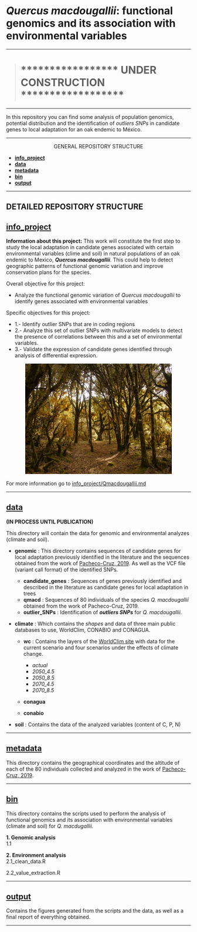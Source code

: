# *Quercus macdougallii*: functional genomics and its association with environmental variables
---
> # ***************** **UNDER CONSTRUCTION** ******************
---

In this repository you can find some analysis of population genomics, potential distribution and the identification of *outliers SNPs* in candidate genes to local adaptation for an oak endemic to México.

---
<center> GENERAL REPOSITORY STRUCTURE </center>

- [**info_project**](/info_project)
- [**data**](/data)
- [**metadata**](/metadata)
- [**bin**](/bin)
- [**output**](/output)


---

##  DETAILED REPOSITORY STRUCTURE 

## [info_project](/info_project)  


**Information about this project:** This work will constitute the first step to study the local adaptation in candidate genes associated with certain environmental variables (clime and soil) in natural populations of an oak endemic to Mexico, **_Quercus macdougallii_**. This could help to detect geographic patterns of functional genomic variation and improve conservation plans for the species. 



  Overall objective for this project: 
  - Analyze the functional genomic variation of *Quercus macdougallii* to identify genes associated with environmental variables
  
  Specific objectives for this project:
  - 1.- Identify outlier SNPs that are in coding regions
  - 2.- Analyze this set of outlier SNPs with multivariate models to detect the presence of correlations between this and a set of environmental variables.
  - 3.- Validate the expression of candidate genes identified through analysis of differential expression.

<p align="center">

<img src="info_project/Pozuelos_Arbol-sacrificio_sagrado.jpg" width="400"/>

</p>
<p align="center">

For more information go to [info_project/Qmacdougallii.md](/info_project/Qmacdougallii.md)

---
## [**data**](/data) 

**(IN PROCESS UNTIL PUBLICATION)**

This directory will contain the data for genomic and environmental analyzes (climate and soil). 

 - **genomic** : This directory contains sequences of candidate genes for local adaptation previously identified in the literature and the sequences obtained from the work of [Pacheco-Cruz, 2019](http://oreon.dgbiblio.unam.mx/F/X3YHJ1BNV7S4YYHEPDPIIA1S4GF2I5UGQMS61QGRFB4AHKPCJ7-04791?func=full-set-set&set_number=023823&set_entry=000002&format=999). As well as the VCF file (variant call format) of the identified SNPs.
 
    - **candidate_genes** : Sequences of genes previously identified and described in the literature as candidate genes for local adaptation in trees
    - **qmacd**           : Sequences of 80 individuals of the species *Q. macdougallii* obtained from the work of Pacheco-Cruz, 2019.
    - **outlier_SNPs**    : Identification of **_outliers SNPs_** for *Q. macdougallii*.


 - **climate** : Which contains the *shapes* and data of three main public databases to use, WorldClim, CONABIO and CONAGUA.
    - **wc** : Contains the layers of the [WorldClim site](https://www.worldclim.org/) with data for the current scenario and four scenarios under the effects of climate change.
        - *actual*
        - *2050_4.5*
        - *2050_8.5*
        - *2070_4.5*
        - *2070_8.5*
     
     - **conagua**
     
     - **conabio**
 
 
 - **soil**    : Contains the data of the analyzed variables (content of C, P, N)




---        
## [**metadata**](/metadata)

This directory contains the geographical coordinates and the altitude of each of the 80 individuals collected and analyzed in the work of [Pacheco-Cruz, 2019](http://oreon.dgbiblio.unam.mx/F/X3YHJ1BNV7S4YYHEPDPIIA1S4GF2I5UGQMS61QGRFB4AHKPCJ7-04791?func=full-set-set&set_number=023823&set_entry=000002&format=999).

---


## [**bin**](/bin)

This directory contains the scripts used to perform the analysis of functional genomics and its association with environmental variables (climate and soil) for *Q. macdugallii*.

**1. Genomic analysis** <br> 1.1


**2. Environment analysis**  
2.1_clean_data.R


2.2_value_extraction.R



---


## [**output**](/output)

Contains the figures generated from the scripts and the data, as well as a final report of everything obtained.

---

  
